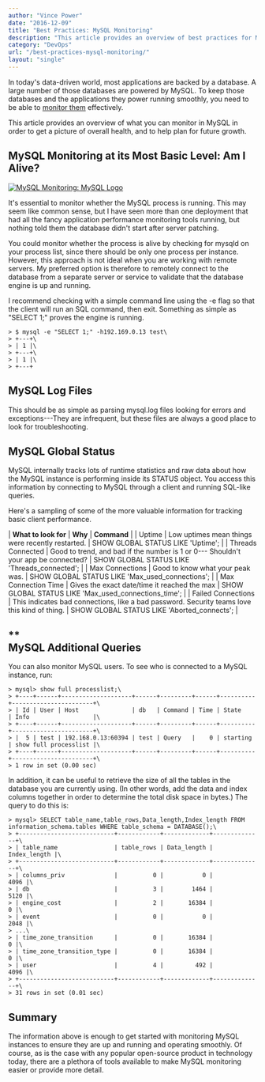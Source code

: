 ```yaml
---
author: "Vince Power"
date: "2016-12-09"
title: "Best Practices: MySQL Monitoring"
description: "This article provides an overview of best practices for MySQL monitoring to get a picture of overall health, and to help plan for future growth."
category: "DevOps"
url: "/best-practices-mysql-monitoring/"
layout: "single"
---
```



In today's data-driven world, most applications are backed by a database. A large number of those databases are powered by MySQL. To keep those databases and the applications they power running smoothly, you need to be able to [monitor them](/aws-cost-tool) effectively.

This article provides an overview of what you can monitor in MySQL in order to get a picture of overall health, and to help plan for future growth.

MySQL Monitoring at its Most Basic Level: Am I Alive?
-----------------------------------------------------

[![MySQL Monitoring: MySQL Logo](https://s3-us-west-2.amazonaws.com/com-netuitive-app-usw2-public/wp-content/uploads/2017/07/MySQLlogo.png)](https://s3-us-west-2.amazonaws.com/com-netuitive-app-usw2-public/wp-content/uploads/2017/07/MySQLlogo.png)

It's essential to monitor whether the MySQL process is running. This may seem like common sense, but I have seen more than one deployment that had all the fancy application performance monitoring tools running, but nothing told them the database didn't start after server patching.

You could monitor whether the process is alive by checking for mysqld on your process list, since there should be only one process per instance. However, this approach is not ideal when you are working with remote servers. My preferred option is therefore to remotely connect to the database from a separate server or service to validate that the database engine is up and running.

I recommend checking with a simple command line using the -e flag so that the client will run an SQL command, then exit. Something as simple as "SELECT 1;" proves the engine is running.

    > $ mysql -e "SELECT 1;" -h192.169.0.13 test\
    > +---+\
    > | 1 |\
    > +---+\
    > | 1 |\
    > +---+

MySQL Log Files
---------------

This should be as simple as parsing mysql.log files looking for errors and exceptions---They are infrequent, but these files are always a good place to look for troubleshooting.

MySQL Global Status
-------------------

MySQL internally tracks lots of runtime statistics and raw data about how the MySQL instance is performing inside its STATUS object. You access this information by connecting to MySQL through a client and running SQL-like queries.

Here's a sampling of some of the more valuable information for tracking basic client performance.

| **What to look for** | **Why** | **Command** |
| Uptime | Low uptimes mean things were recently restarted. | SHOW GLOBAL STATUS LIKE 'Uptime'; |
| Threads Connected | Good to trend, and bad if the number is 1 or 0--- Shouldn't your app be connected? | SHOW GLOBAL STATUS LIKE 'Threads_connected'; |
| Max Connections | Good to know what your peak was. | SHOW GLOBAL STATUS LIKE 'Max_used_connections'; |
| Max Connection Time | Gives the exact date/time it reached the max | SHOW GLOBAL STATUS LIKE 'Max_used_connections_time'; |
| Failed Connections | This indicates bad connections, like a bad password. Security teams love this kind of thing. | SHOW GLOBAL STATUS LIKE 'Aborted_connects'; |

**\
**MySQL Additional Queries**
------------------------------

You can also monitor MySQL users. To see who is connected to a MySQL instance, run:

    > mysql> show full processlist;\
    > +----+------+--------------------+------+---------+------+----------+-----------------------+\
    > | Id | User | Host               | db   | Command | Time | State    | Info                  |\
    > +----+------+--------------------+------+---------+------+----------+-----------------------+\
    > |  5 | test | 192.168.0.13:60394 | test | Query   |    0 | starting | show full processlist |\
    > +----+------+--------------------+------+---------+------+----------+-----------------------+\
    > 1 row in set (0.00 sec)

In addition, it can be useful to retrieve the size of all the tables in the database you are currently using. (In other words, add the data and index columns together in order to determine the total disk space in bytes.) The query to do this is:

    > mysql> SELECT table_name,table_rows,Data_length,Index_length FROM information_schema.tables WHERE table_schema = DATABASE();\
    > +---------------------------+------------+-------------+--------------+\
    > | table_name                | table_rows | Data_length | Index_length |\
    > +---------------------------+------------+-------------+--------------+\
    > | columns_priv              |          0 |           0 |         4096 |\
    > | db                        |          3 |        1464 |         5120 |\
    > | engine_cost               |          2 |       16384 |            0 |\
    > | event                     |          0 |           0 |         2048 |\
    > ...\
    > | time_zone_transition      |          0 |       16384 |            0 |\
    > | time_zone_transition_type |          0 |       16384 |            0 |\
    > | user                      |          4 |         492 |         4096 |\
    > +---------------------------+------------+-------------+--------------+\
    > 31 rows in set (0.01 sec)

Summary
-------

The information above is enough to get started with monitoring MySQL instances to ensure they are up and running and operating smoothly. Of course, as is the case with any popular open-source product in technology today, there are a plethora of tools available to make MySQL monitoring easier or provide more detail.
